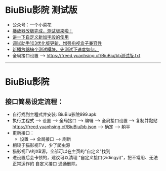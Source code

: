 # BiuBiu影院 测试版
* 公众号：一个小菜花
* [播放器改版完成，测试版来啦！](https://mp.weixin.qq.com/s/Y3M04jdWjGSfnNzXuj2NQw)
* [讲一下自定义新加字段的使用](https://mp.weixin.qq.com/s/413rc8TNDCGcaD_AZQR6DQ)
* [调试助手103优化版更新，增强电视盒子兼容性](https://mp.weixin.qq.com/s/Colp6jt5VlABZHYjM4CgOg)
* [新播放器搞个测试模块，先测试下速度如何。](https://mp.weixin.qq.com/s/NiUDAVlOPttZTTq-4NLnDg)
* 全局接口设置 --> https://freed.yuanhsing.cf/BiuBiu/bb测试版.txt

---

# BiuBiu影院
## 接口简易设定流程：
* 自行找到主程式并安装: BiuBiu影院999.apk
* 执行主程式 --> 设置 --> 全局接口 --> 编辑 --> 全局接口设置 --> 复制并黏贴 https://freed.yuanhsing.cf/BiuBiu/bb.json --> 确定 --> 躺平
* 更新接口：
	* 设置 --> 全局接口 --> 刷新
* 相较于猫影视TV，少了爬虫源
* 猫影视TV的XB源，全部可以在主页的"自定义"找到
* 进设置后会卡顿的，建议可以清理 "自定义接口(zidingyi)"，把不常用、无法正常运作的 自定义接口 通通删除。
